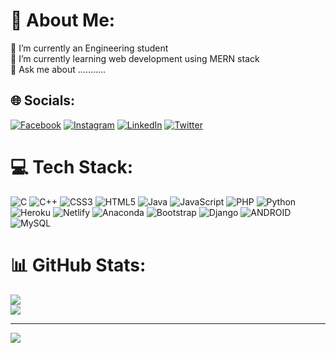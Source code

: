 # 💫 About Me:
🔭 I’m currently an Engineering student<br>🌱 I’m currently learning web development using MERN stack<br>💬 Ask me about ...........<br>


## 🌐 Socials:
[![Facebook](https://img.shields.io/badge/Facebook-%231877F2.svg?logo=Facebook&logoColor=white)](https://facebook.com/pavan.kulal.752) [![Instagram](https://img.shields.io/badge/Instagram-%23E4405F.svg?logo=Instagram&logoColor=white)](https://instagram.com/pavan_kulal_) [![LinkedIn](https://img.shields.io/badge/LinkedIn-%230077B5.svg?logo=linkedin&logoColor=white)](https://linkedin.com/in/pavan-kulal-627433214) [![Twitter](https://img.shields.io/badge/Twitter-%231DA1F2.svg?logo=Twitter&logoColor=white)](https://twitter.com/Pavan55274089) 

# 💻 Tech Stack:
![C](https://img.shields.io/badge/c-%2300599C.svg?style=for-the-badge&logo=c&logoColor=white) ![C++](https://img.shields.io/badge/c++-%2300599C.svg?style=for-the-badge&logo=c%2B%2B&logoColor=white) ![CSS3](https://img.shields.io/badge/css3-%231572B6.svg?style=for-the-badge&logo=css3&logoColor=white) ![HTML5](https://img.shields.io/badge/html5-%23E34F26.svg?style=for-the-badge&logo=html5&logoColor=white) ![Java](https://img.shields.io/badge/java-%23ED8B00.svg?style=for-the-badge&logo=java&logoColor=white) ![JavaScript](https://img.shields.io/badge/javascript-%23323330.svg?style=for-the-badge&logo=javascript&logoColor=%23F7DF1E) ![PHP](https://img.shields.io/badge/php-%23777BB4.svg?style=for-the-badge&logo=php&logoColor=white) ![Python](https://img.shields.io/badge/python-3670A0?style=for-the-badge&logo=python&logoColor=ffdd54) ![Heroku](https://img.shields.io/badge/heroku-%23430098.svg?style=for-the-badge&logo=heroku&logoColor=white) ![Netlify](https://img.shields.io/badge/netlify-%23000000.svg?style=for-the-badge&logo=netlify&logoColor=#00C7B7) ![Anaconda](https://img.shields.io/badge/Anaconda-%2344A833.svg?style=for-the-badge&logo=anaconda&logoColor=white) ![Bootstrap](https://img.shields.io/badge/bootstrap-%23563D7C.svg?style=for-the-badge&logo=bootstrap&logoColor=white) ![Django](https://img.shields.io/badge/django-%23092E20.svg?style=for-the-badge&logo=django&logoColor=white) ![ANDROID](https://img.shields.io/badge/android-%2320232a.svg?style=for-the-badge&logo=android&logoColor=%a4c639) ![MySQL](https://img.shields.io/badge/mysql-%2300f.svg?style=for-the-badge&logo=mysql&logoColor=white)
# 📊 GitHub Stats:
![](https://github-readme-stats.vercel.app/api?username=Pavankulal2002&theme=dark&hide_border=false&include_all_commits=false&count_private=false)<br/>
![](https://github-readme-streak-stats.herokuapp.com/?user=Pavankulal2002&theme=dark&hide_border=false)<br/>

---
[![](https://visitcount.itsvg.in/api?id=Pavankulal2002&icon=6&color=0)](https://visitcount.itsvg.in)
